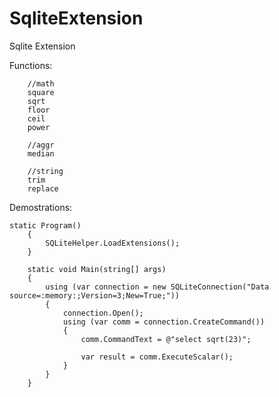 SqliteExtension
===================

Sqlite Extension

Functions:


        //math
        square
        sqrt
        floor
        ceil
        power

        //aggr
        median

        //string
        trim
        replace

Demostrations:


    static Program()
        {
            SQLiteHelper.LoadExtensions();
        }

        static void Main(string[] args)
        {
            using (var connection = new SQLiteConnection("Data source=:memory:;Version=3;New=True;"))
            {
                connection.Open();
                using (var comm = connection.CreateCommand())
                {
                    comm.CommandText = @"select sqrt(23)";

                    var result = comm.ExecuteScalar();
                }
            }
        }
